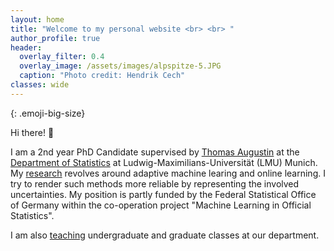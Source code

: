 ```yaml
---
layout: home
title: "Welcome to my personal website <br> <br> " 
author_profile: true
header:
  overlay_filter: 0.4
  overlay_image: /assets/images/alpspitze-5.JPG
  caption: "Photo credit: Hendrik Cech"
classes: wide
---
```

<style>
.emoji-big-size img {font-size: 4rem;}
</style>

{: .emoji-big-size}

Hi there! :wave: <br>


I am a 2nd year PhD Candidate supervised by [Thomas Augustin](https://scholar.google.de/citations?user=3N20m1kAAAAJ&hl=de) at the [Department of Statistics](https://www.statistik.uni-muenchen.de/index.html) at Ludwig-Maximilians-Universität (LMU) Munich. My [research](https://rodemann.github.io/_pages/research/) revolves around adaptive machine learing and online learning. I try to render such methods more reliable by representing the involved uncertainties. My position is partly funded by the Federal Statistical Office of Germany within the co-operation project "Machine Learning in Official Statistics".

I am also [teaching](https://rodemann.github.io/_pages/teaching/) undergraduate and graduate classes at our department. 